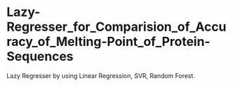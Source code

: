 # Lazy-Regresser_for_Comparision_of_Accuracy_of_Melting-Point_of_Protein-Sequences
Lazy Regresser by using Linear Regression, SVR, Random Forest. 

   
  
    
 
  
  
   
 
  
  
 
 
